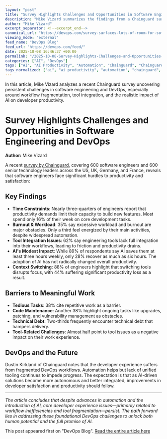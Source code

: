 ```yaml
---
layout: "post"
title: "Survey Highlights Challenges and Opportunities in Software Engineering and DevOps"
description: "Mike Vizard summarizes the findings from a Chainguard survey of 1,200 engineers and leaders, revealing bottlenecks in software engineering—most notably developer experience impeded by tool sprawl, context switching, technical debt, and only modest productivity gains from current AI advances. The article explores obstacles to meaningful engineering work and signals paths for improvement within DevOps practices."
author: "Mike Vizard"
excerpt_separator: <!--excerpt_end-->
canonical_url: "https://devops.com/survey-surfaces-lots-of-room-for-software-engineering-improvement/"
viewing_mode: "external"
feed_name: "DevOps Blog"
feed_url: "https://devops.com/feed/"
date: 2025-10-08 16:46:37 +00:00
permalink: "/2025-10-08-Survey-Highlights-Challenges-and-Opportunities-in-Software-Engineering-and-DevOps.html"
categories: ["AI", "DevOps"]
tags: ["AI", "AI Productivity", "Automation", "Chainguard", "Chainguard Survey", "Code Maintenance", "Context Switching", "Developer Experience", "DevOps", "DevOps Workflows", "Digital Transformation", "Engineering Burnout", "Posts", "Social Facebook", "Social LinkedIn", "Social X", "Software Engineering", "Technical Debt", "Tool Integration"]
tags_normalized: ["ai", "ai productivity", "automation", "chainguard", "chainguard survey", "code maintenance", "context switching", "developer experience", "devops", "devops workflows", "digital transformation", "engineering burnout", "posts", "social facebook", "social linkedin", "social x", "software engineering", "technical debt", "tool integration"]
---
```


In this article, Mike Vizard analyzes a recent Chainguard survey uncovering persistent challenges in software engineering and DevOps, especially around workflow fragmentation, tool integration, and the realistic impact of AI on developer productivity.<!--excerpt_end-->

# Survey Highlights Challenges and Opportunities in Software Engineering and DevOps

**Author:** Mike Vizard  

A recent [survey by Chainguard](https://www.prnewswire.com/news-releases/chainguard-research-shows-engineers-struggle-with-burnout-maintenance-and-tool-sprawl-despite-ai-gains-302577843.html), covering 600 software engineers and 600 senior technology leaders across the US, UK, Germany, and France, reveals that software engineers face significant hurdles to productivity and satisfaction:

## Key Findings

- **Time Constraints**: Nearly three-quarters of engineers report that productivity demands limit their capacity to build new features. Most spend only 16% of their week on core development tasks.
- **Burnout & Workload**: 35% say excessive workload and burnout are major obstacles. Only a third feel energized by their main activities, despite widespread automation.
- **Tool Integration Issues**: 62% say engineering tools lack full integration into their workflows, leading to friction and productivity drains.
- **AI's Modest Impact**: While 89% of respondents say AI saves them at least three hours weekly, only 28% recover as much as six hours. The adoption of AI has not radically changed overall productivity.
- **Context Switching**: 88% of engineers highlight that switching tools disrupts focus, with 44% suffering significant productivity loss as a result.

## Barriers to Meaningful Work

- **Tedious Tasks**: 38% cite repetitive work as a barrier.
- **Code Maintenance**: Another 38% highlight ongoing tasks like upgrades, patching, and vulnerability management as obstacles.
- **Technical Debt**: Two-thirds frequently encounter technical debt that hampers delivery.
- **Tool-Related Challenges**: Almost half point to tool issues as a negative impact on their work experience.

## DevOps and the Future

Dustin Kirkland of Chainguard notes that the developer experience suffers from fragmented DevOps workflows. Automation helps but lack of unified tooling continues to impede progress. The expectation is that as AI-driven solutions become more autonomous and better integrated, improvements in developer satisfaction and productivity should follow.

---

_The article concludes that despite advances in automation and the introduction of AI, core developer experience issues—primarily related to workflow inefficiencies and tool fragmentation—persist. The path forward lies in addressing these foundational DevOps challenges to unlock both human potential and the full promise of AI._

This post appeared first on "DevOps Blog". [Read the entire article here](https://devops.com/survey-surfaces-lots-of-room-for-software-engineering-improvement/)
